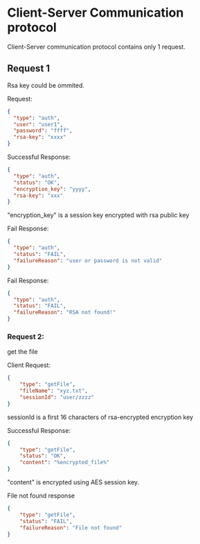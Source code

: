 # Client-Server Communication protocol

Client-Server communication protocol contains only 1 request.


## Request 1

Rsa key could be ommited.

Request:
```json
{
  "type": "auth",
  "user": "user1",
  "password": "ffff",
  "rsa-key": "xxxx"
}
```

Successful Response:
```json
{
  "type": "auth",
  "status": "OK",
  "encryption_key": "yyyy",
  "rsa-key": "xxx"
}
```
"encryption_key" is a session key encrypted with rsa public key
 
Fail Response:
```json
{
  "type": "auth",
  "status": "FAIL",
  "failureReason": "user or password is not valid"
}
```

Fail Response:
```json
{
  "type": "auth",
  "status": "FAIL",
  "failureReason": "RSA not found!"
}
```

### Request 2:

get the file

Client Request:
```json
{
    "type": "getFile",
    "fileName": "xyz.txt",
    "sessionId": "user/zzzz"
}
```
sessionId is a first 16 characters of rsa-encrypted encryption key

Successful Response:
```json
{
    "type": "getFile",
    "status": "OK",
    "content": "%encrypted_file%"
}
```
"content" is encrypted using AES session key.

File not found response
```json
{
    "type": "getFile",
    "status": "FAIL",
    "failureReason": "File not found"
}
```
